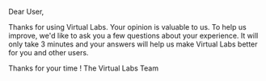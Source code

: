 Dear User,

Thanks for using Virtual Labs. Your opinion is valuable to us. To help us improve, we'd like to ask you a few questions about your experience. It will only take 3 minutes and your answers will help us make Virtual Labs better for you and other users.

Thanks for your time !
The Virtual Labs Team
